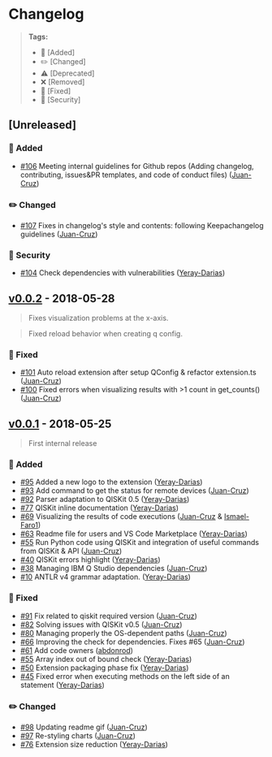 # Changelog

> **Tags:**
> - :tada:            [Added]
> - :pencil2:         [Changed]
> - :warning:         [Deprecated]
> - :x:               [Removed]
> - :bug:             [Fixed]
> - :space_invader:   [Security]


## [Unreleased]

### :tada: Added
  * [#106](https://github.ibm.com/IBMQuantum/qiskit-studio/pull/106) Meeting internal guidelines for Github repos (Adding changelog, contributing, issues&PR templates, and code of conduct files) ([Juan-Cruz](https://github.ibm.com/Juan-Cruz))

### :pencil2: Changed

* [#107](https://github.ibm.com/IBMQuantum/qiskit-studio/pull/107) Fixes in changelog's style and contents: following Keepachangelog guidelines ([Juan-Cruz](https://github.ibm.com/Juan-Cruz))


### :space_invader: Security
  * [#104](https://github.ibm.com/IBMQuantum/qiskit-studio/pull/104) Check dependencies with vulnerabilities ([Yeray-Darias](https://github.ibm.com/Yeray-Darias))
  

## [v0.0.2] - 2018-05-28

> Fixes visualization problems at the x-axis.

> Fixed reload behavior when creating q config.

### :bug: Fixed
  * [#101](https://github.ibm.com/IBMQuantum/qiskit-studio/pull/101) Auto reload extension after setup QConfig & refactor extension.ts ([Juan-Cruz](https://github.ibm.com/Juan-Cruz))
  * [#100](https://github.ibm.com/IBMQuantum/qiskit-studio/pull/100) Fixed errors when visualizing results with >1 count in get_counts() ([Juan-Cruz](https://github.ibm.com/Juan-Cruz))

## [v0.0.1] - 2018-05-25

> First internal release

### :tada: Added
  * [#95](https://github.ibm.com/IBMQuantum/qiskit-studio/pull/96) Added a new logo to the extension ([Yeray-Darias](https://github.ibm.com/Yeray-Darias))
  * [#93](https://github.ibm.com/IBMQuantum/qiskit-studio/pull/93) Add command to get the status for remote devices ([Juan-Cruz](https://github.ibm.com/Juan-Cruz))
  * [#92](https://github.ibm.com/IBMQuantum/qiskit-studio/pull/92) Parser adaptation to QISKit 0.5 ([Yeray-Darias](https://github.ibm.com/Yeray-Darias))
  * [#77](https://github.ibm.com/IBMQuantum/qiskit-studio/pull/77) QISKit inline documentation ([Yeray-Darias](https://github.ibm.com/Yeray-Darias))
  * [#69](https://github.ibm.com/IBMQuantum/qiskit-studio/pull/69) Visualizing the results of code executions ([Juan-Cruz](https://github.ibm.com/Juan-Cruz) & [Ismael-Faro1](https://github.ibm.com/Ismael-Faro1))
  * [#63](https://github.ibm.com/IBMQuantum/qiskit-studio/pull/63) Readme file for users and VS Code Marketplace ([Yeray-Darias](https://github.ibm.com/Yeray-Darias))
  * [#55](https://github.ibm.com/IBMQuantum/qiskit-studio/pull/55) Run Python code using QISKit and integration of useful commands from QISKit & API ([Juan-Cruz](https://github.ibm.com/Juan-Cruz))
  * [#40](https://github.ibm.com/IBMQuantum/qiskit-studio/pull/40) QISKit errors highlight ([Yeray-Darias](https://github.ibm.com/Yeray-Darias))
  * [#38](https://github.ibm.com/IBMQuantum/qiskit-studio/pull/38) Managing IBM Q Studio dependencies ([Juan-Cruz](https://github.ibm.com/Juan-Cruz))
  * [#10](https://github.ibm.com/IBMQuantum/qiskit-studio/pull/10) ANTLR v4 grammar adaptation. ([Yeray-Darias](https://github.ibm.com/Yeray-Darias))

### :bug: Fixed
  * [#91](https://github.ibm.com/IBMQuantum/qiskit-studio/pull/91) Fix related to qiskit required version ([Juan-Cruz](https://github.ibm.com/Juan-Cruz))
  * [#82](https://github.ibm.com/IBMQuantum/qiskit-studio/pull/82) Solving issues with QISKit v0.5 ([Juan-Cruz](https://github.ibm.com/Juan-Cruz))
  * [#80](https://github.ibm.com/IBMQuantum/qiskit-studio/pull/80) Managing properly the OS-dependent paths ([Juan-Cruz](https://github.ibm.com/Juan-Cruz))
  * [#66](https://github.ibm.com/IBMQuantum/qiskit-studio/pull/66) Improving the check for dependencies. Fixes #65 ([Juan-Cruz](https://github.ibm.com/Juan-Cruz))
  * [#61](https://github.ibm.com/IBMQuantum/qiskit-studio/pull/61) Add code owners ([abdonrod](https://github.ibm.com/abdonrod))
  * [#55](https://github.ibm.com/IBMQuantum/qiskit-studio/pull/53) Array index out of bound check ([Yeray-Darias](https://github.ibm.com/Yeray-Darias))
  * [#50](https://github.ibm.com/IBMQuantum/qiskit-studio/pull/50) Extension packaging phase fix ([Yeray-Darias](https://github.ibm.com/Yeray-Darias))
  * [#45](https://github.ibm.com/IBMQuantum/qiskit-studio/pull/45) Fixed error when executing methods on the left side of an statement ([Yeray-Darias](https://github.ibm.com/Yeray-Darias))

### :pencil2: Changed
  * [#98](https://github.ibm.com/IBMQuantum/qiskit-studio/pull/98) Updating readme gif ([Juan-Cruz](https://github.ibm.com/Juan-Cruz))
  * [#97](https://github.ibm.com/IBMQuantum/qiskit-studio/pull/97) Re-styling charts ([Juan-Cruz](https://github.ibm.com/Juan-Cruz))
  * [#76](https://github.ibm.com/IBMQuantum/qiskit-studio/pull/76) Extension size reduction ([Yeray-Darias](https://github.ibm.com/Yeray-Darias))



[v0.0.2]: (https://github.ibm.com/IBMQuantum/qiskit-studio/releases/tag/v0.0.2)
[v0.0.1]: (https://github.ibm.com/IBMQuantum/qiskit-studio/releases/tag/v0.0.1)